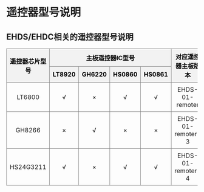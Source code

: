 # 遥控器型号说明

## EHDS/EHDC相关的遥控器型号说明

<style>
  table {
    border-collapse: collapse; 
    width: 100%;
  }
  th, td {
    border: 1px solid gray; 
    padding: 8px; 
    text-align: center; 
  }
  th {
    background-color: #f2f2f2; 
    color: #000;
  }
</style>
<table>
    <tr>
        <th rowspan="2">遥控器芯片型号</th>
        <th colspan="4">主板遥控器IC型号</th>
        <th rowspan="2">对应遥控器主板版本</th>
    </tr>
    <tr>
        <th>LT8920</th>
        <th>GH6220</th>
        <th>HS0860</th>
        <th>HS0861</th>
    </tr>
    <tr>
        <td>LT6800</td>
        <td>√</td>
        <td>×</td>
        <td>√</td>
        <td>√</td>
        <td>EHDS-01-remoter</td>
    </tr>
    <tr>
        <td>GH8266</td>
        <td>×</td>
        <td>√</td>
        <td>×</td>
        <td>×</td>
        <td>EHDS-01-remoter-3</td>
    </tr>
    <tr>
        <td>HS24G3211</td>
        <td>√</td>
        <td>×</td>
        <td>√</td>
        <td>√</td>
        <td>EHDS-01-remoter-4</td>
    </tr>
</table>
